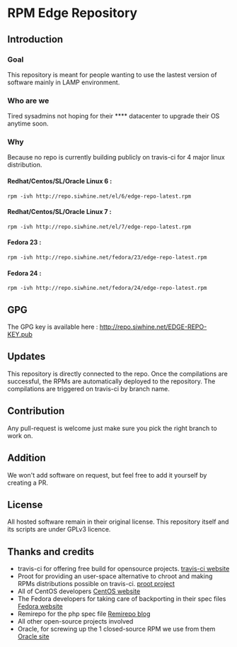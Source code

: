 # RPM Edge Repository
 
## Introduction

### Goal

This repository is meant for people wanting to use the lastest version of software mainly in LAMP environment. 

### Who are we

Tired sysadmins not hoping for their **** datacenter to upgrade their OS anytime soon.

### Why

Because no repo is currently building publicly on travis-ci for 4 major linux distribution.

#### Redhat/Centos/SL/Oracle Linux 6 :

```rpm -ivh http://repo.siwhine.net/el/6/edge-repo-latest.rpm```

#### Redhat/Centos/SL/Oracle Linux 7 :

```rpm -ivh http://repo.siwhine.net/el/7/edge-repo-latest.rpm```

#### Fedora 23 :

```rpm -ivh http://repo.siwhine.net/fedora/23/edge-repo-latest.rpm```

#### Fedora 24 :

```rpm -ivh http://repo.siwhine.net/fedora/24/edge-repo-latest.rpm```

## GPG

The GPG key is available here : http://repo.siwhine.net/EDGE-REPO-KEY.pub

## Updates

This repository is directly connected to the repo. Once the compilations are successful, the RPMs are automatically deployed to the repository.
The compilations are triggered on travis-ci by branch name.

## Contribution

Any pull-request is welcome just make sure you pick the right branch to work on.

## Addition

We won't add software on request, but feel free to add it yourself by creating a PR.

## License

All hosted software remain in their original license. This repository itself and its scripts are under GPLv3 licence.

## Thanks and credits

* travis-ci for offering free build for opensource projects. [travis-ci website](https://travis-ci.org)
* Proot for providing an user-space alternative to chroot and making RPMs distributions possible on travis-ci. [proot project](https://github.com/proot-me/PRoot)
* All of CentOS developers [CentOS website](https://www.centos.org/)
* The Fedora developers for taking care of backporting in their spec files [Fedora website](https://getfedora.org/)
* Remirepo for the php spec file [Remirepo blog](https://blog.remirepo.net/)
* All other open-source projects involved
* Oracle, for screwing up the 1 closed-source RPM we use from them [Oracle site](http://eelslap.com/)
